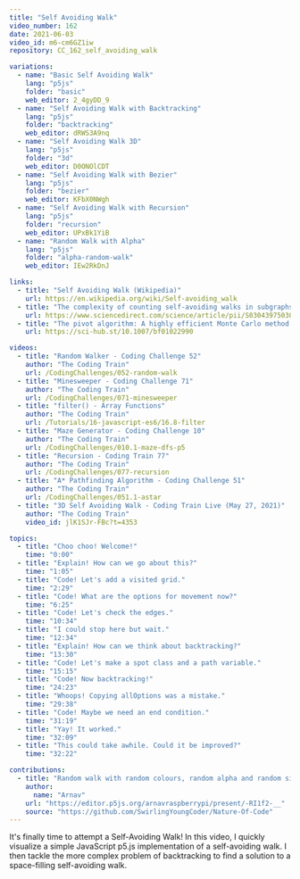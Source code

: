 ```yaml
---
title: "Self Avoiding Walk"
video_number: 162
date: 2021-06-03
video_id: m6-cm6GZ1iw
repository: CC_162_self_avoiding_walk

variations:
  - name: "Basic Self Avoiding Walk"
    lang: "p5js"
    folder: "basic"
    web_editor: 2_4gyDD_9
  - name: "Self Avoiding Walk with Backtracking"
    lang: "p5js"
    folder: "backtracking"
    web_editor: dRWS3A9nq
  - name: "Self Avoiding Walk 3D"
    lang: "p5js"
    folder: "3d"
    web_editor: D0ONOlCDT
  - name: "Self Avoiding Walk with Bezier"
    lang: "p5js"
    folder: "bezier"
    web_editor: KFbX0NWgh
  - name: "Self Avoiding Walk with Recursion"
    lang: "p5js"
    folder: "recursion"
    web_editor: UPxBk1YiB
  - name: "Random Walk with Alpha"
    lang: "p5js"
    folder: "alpha-random-walk"
    web_editor: IEw2RkDnJ

links:
  - title: "Self Avoiding Walk (Wikipedia)"
    url: https://en.wikipedia.org/wiki/Self-avoiding_walk
  - title: "The complexity of counting self-avoiding walks in subgraphs of two-dimensional grids and hypercubes"
    url: https://www.sciencedirect.com/science/article/pii/S030439750300080X
  - title: "The pivot algorithm: A highly efficient Monte Carlo method for the self-avoiding walk (sci-hub)"
    url: https://sci-hub.st/10.1007/bf01022990

videos:
  - title: "Random Walker - Coding Challenge 52"
    author: "The Coding Train"
    url: /CodingChallenges/052-random-walk
  - title: "Minesweeper - Coding Challenge 71"
    author: "The Coding Train"
    url: /CodingChallenges/071-minesweeper
  - title: "filter() - Array Functions"
    author: "The Coding Train"
    url: /Tutorials/16-javascript-es6/16.8-filter
  - title: "Maze Generator - Coding Challenge 10"
    author: "The Coding Train"
    url: /CodingChallenges/010.1-maze-dfs-p5
  - title: "Recursion - Coding Train 77"
    author: "The Coding Train"
    url: /CodingChallenges/077-recursion
  - title: "A* Pathfinding Algorithm - Coding Challenge 51"
    author: "The Coding Train"
    url: /CodingChallenges/051.1-astar
  - title: "3D Self Avoiding Walk - Coding Train Live (May 27, 2021)"
    author: "The Coding Train"
    video_id: jlK1SJr-FBc?t=4353

topics:
  - title: "Choo choo! Welcome!"
    time: "0:00"
  - title: "Explain! How can we go about this?"
    time: "1:05"
  - title: "Code! Let's add a visited grid."
    time: "2:29"
  - title: "Code! What are the options for movement now?"
    time: "6:25"
  - title: "Code! Let's check the edges."
    time: "10:34"
  - title: "I could stop here but wait."
    time: "12:34"
  - title: "Explain! How can we think about backtracking?"
    time: "13:30"
  - title: "Code! Let's make a spot class and a path variable."
    time: "15:15"
  - title: "Code! Now backtracking!"
    time: "24:23"
  - title: "Whoops! Copying allOptions was a mistake."
    time: "29:38"
  - title: "Code! Maybe we need an end condition."
    time: "31:19"
  - title: "Yay! It worked."
    time: "32:09"
  - title: "This could take awhile. Could it be improved?"
    time: "32:22"

contributions:
  - title: "Random walk with random colours, random alpha and random size!"
    author:
      name: "Arnav"
    url: "https://editor.p5js.org/arnavraspberrypi/present/-RI1f2-__"
    source: "https://github.com/SwirlingYoungCoder/Nature-Of-Code"
---
```


It's finally time to attempt a Self-Avoiding Walk! In this video, I quickly visualize a simple JavaScript p5.js implementation of a self-avoiding walk. I then tackle the more complex problem of backtracking to find a solution to a space-filling self-avoiding walk. 
